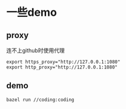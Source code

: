 # 一些demo

## proxy

连不上github时使用代理

```shell
export https_proxy="http://127.0.0.1:1080"
export http_proxy="http://127.0.0.1:1080"
``` 


## demo

```shell
bazel run //coding:coding
```


